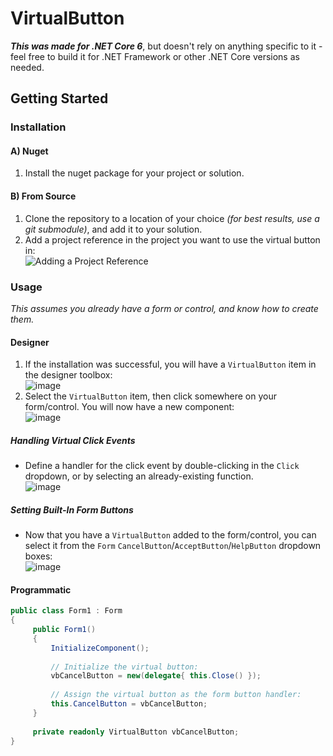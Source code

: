 # VirtualButton

***This was made for .NET Core 6***, but doesn't rely on anything specific to it - feel free to build it for .NET Framework or other .NET Core versions as needed.

## Getting Started

### Installation
#### A) Nuget

 1. Install the nuget package for your project or solution.

#### B) From Source

 1. Clone the repository to a location of your choice *(for best results, use a git submodule)*, and add it to your solution.
 2. Add a project reference in the project you want to use the virtual button in:  
    ![Adding a Project Reference](https://user-images.githubusercontent.com/1927798/164982597-daf4e9ec-0268-4a22-b85a-af4fb755610f.png)

### Usage
*This assumes you already have a form or control, and know how to create them.*

#### Designer

 1. If the installation was successful, you will have a `VirtualButton` item in the designer toolbox:  
    ![image](https://user-images.githubusercontent.com/1927798/164983021-a89296ca-31ad-4080-af3b-d7c9aaad1637.png)
 2. Select the `VirtualButton` item, then click somewhere on your form/control. You will now have a new component:  
    ![image](https://user-images.githubusercontent.com/1927798/164983139-7f07d7e1-34d0-4c92-abd3-dbb3d51f2500.png)
    
##### Handling Virtual Click Events
- Define a handler for the click event by double-clicking in the `Click` dropdown, or by selecting an already-existing function.  
![image](https://user-images.githubusercontent.com/1927798/164983215-3385cb07-3abf-4693-8191-6cb9ca03b832.png)

##### Setting Built-In Form Buttons
- Now that you have a `VirtualButton` added to the form/control, you can select it from the `Form` `CancelButton`/`AcceptButton`/`HelpButton` dropdown boxes:  
![image](https://user-images.githubusercontent.com/1927798/164983539-d566ced2-9b96-4796-9cc9-63cba59b2202.png)


#### Programmatic
```cs
public class Form1 : Form
{
     public Form1()
     {
         InitializeComponent();
         
         // Initialize the virtual button:
         vbCancelButton = new(delegate{ this.Close() });
         
         // Assign the virtual button as the form button handler:
         this.CancelButton = vbCancelButton;
     }
     
     private readonly VirtualButton vbCancelButton;
}
```
